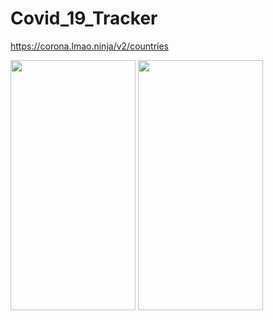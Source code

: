 # Covid_19_Tracker

https://corona.lmao.ninja/v2/countries



<img src="https://user-images.githubusercontent.com/91980956/145772223-c5663d50-9b8c-4963-812f-e655079799a4.jpg" width="200" height="400" />
<img src="https://user-images.githubusercontent.com/91980956/146002135-ab6ede2c-4b1f-44c2-bdea-437dc1c395b6.jpg" width="200" height="400" />



